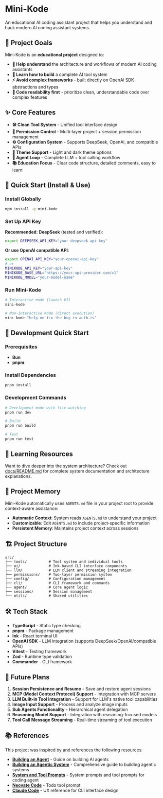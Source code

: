 # Mini-Kode

An educational AI coding assistant project that helps you understand and hack modern AI coding assistant systems.

## 🎯 Project Goals

Mini-Kode is an **educational project** designed to:

- **🧠 Help understand** the architecture and workflows of modern AI coding assistants
- **🔧 Learn how to build** a complete AI tool system
- **⚡ Avoid complex frameworks** - built directly on OpenAI SDK abstractions and types
- **📖 Code readability first** - prioritize clean, understandable code over complex features

## ✨ Core Features

- **🛠️ Clean Tool System** - Unified tool interface design
- **🔐 Permission Control** - Multi-layer project + session permission management
- **⚙️ Configuration System** - Supports DeepSeek, OpenAI, and compatible APIs
- **🎨 Theme Support** - Light and dark theme options
- **🤖 Agent Loop** - Complete LLM + tool calling workflow
- **📚 Education Focus** - Clear code structure, detailed comments, easy to learn

## 🚀 Quick Start (Install & Use)

### Install Globally

```bash
npm install -g mini-kode
```

### Set Up API Key

**Recommended: DeepSeek** (tested and verified):

```bash
export DEEPSEEK_API_KEY="your-deepseek-api-key"
```

**Or use OpenAI compatible API**:

```bash
export OPENAI_API_KEY="your-openai-api-key"
# or
MINIKODE_API_KEY="your-api-key"
MINIKODE_BASE_URL="https://your-api-provider.com/v1"
MINIKODE_MODEL="your-model-name"
```

### Run Mini-Kode

```bash
# Interactive mode (launch UI)
mini-kode

# Non-interactive mode (direct execution)
mini-kode "help me fix the bug in auth.ts"
```

## 🔧 Development Quick Start

### Prerequisites

- **Bun**
- **pnpm**

### Install Dependencies

```bash
pnpm install
```

### Development Commands

```bash
# Development mode with file watching
pnpm run dev

# Build
pnpm run build

# Test
pnpm run test
```

## 📖 Learning Resources

Want to dive deeper into the system architecture? Check out [docs/README.md](./docs/README.md) for complete system documentation and architecture explanations.

## 🧠 Project Memory

Mini-Kode automatically uses `AGENTS.md` file in your project root to provide context-aware assistance:

- **Automatic Context**: System reads `AGENTS.md` to understand your project
- **Customizable**: Edit `AGENTS.md` to include project-specific information
- **Persistent Memory**: Maintains project context across sessions

## 🏗️ Project Structure

```
src/
├── tools/          # Tool system and individual tools
├── ui/             # Ink-based CLI interface components
├── llm/            # LLM client and streaming integration
├── permissions/    # Two-layer permission system
├── config/         # Configuration management
├── cli/            # CLI framework and commands
├── agent/          # Core agent logic
├── sessions/       # Session management
└── utils/          # Shared utilities
```

## 🛠️ Tech Stack

- **TypeScript** - Static type checking
- **pnpm** - Package management
- **Ink** - React terminal UI
- **OpenAI SDK** - LLM integration (supports DeepSeek/OpenAI/compatible APIs)
- **Vitest** - Testing framework
- **Zod** - Runtime type validation
- **Commander** - CLI framework

## 🚧 Future Plans

1. **Session Persistence and Resume** - Save and restore agent sessions
2. **MCP (Model Context Protocol) Support** - Integration with MCP servers
3. **LLM Built-in Tool Integration** - Support for LLM's native tool capabilities
4. **Image Input Support** - Process and analyze image inputs
5. **Sub Agents Functionality** - Hierarchical agent delegation
6. **Reasoning Model Support** - Integration with reasoning-focused models
7. **Tool Call Message Streaming** - Real-time streaming of tool execution

## 📚 References

This project was inspired by and references the following resources:

- **[Building an Agent](https://ampcode.com/how-to-build-an-agent)** - Guide on building AI agents
- **[Building an Agentic System](https://gerred.github.io/building-an-agentic-system/index.html)** - Comprehensive guide to building agentic systems
- **[System and Tool Prompts](https://gist.github.com/transitive-bullshit/487c9cb52c75a9701d312334ed53b20c)** - System prompts and tool prompts for coding agent
- **[Neovate Code](https://github.com/neovateai/neovate-code)** - Todo tool prompt
- **[Claude Code](https://claude.ai/code)** - UX reference for CLI interface design
